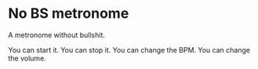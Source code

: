 # No BS metronome

A metronome without bullshit.

You can start it. You can stop it. You can change the BPM. You can change the volume.
